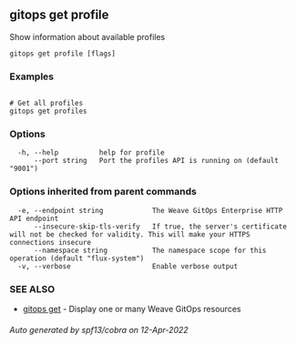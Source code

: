 ## gitops get profile

Show information about available profiles

```
gitops get profile [flags]
```

### Examples

```

# Get all profiles
gitops get profiles

```

### Options

```
  -h, --help          help for profile
      --port string   Port the profiles API is running on (default "9001")
```

### Options inherited from parent commands

```
  -e, --endpoint string            The Weave GitOps Enterprise HTTP API endpoint
      --insecure-skip-tls-verify   If true, the server's certificate will not be checked for validity. This will make your HTTPS connections insecure
      --namespace string           The namespace scope for this operation (default "flux-system")
  -v, --verbose                    Enable verbose output
```

### SEE ALSO

* [gitops get](gitops_get.md)	 - Display one or many Weave GitOps resources

###### Auto generated by spf13/cobra on 12-Apr-2022
